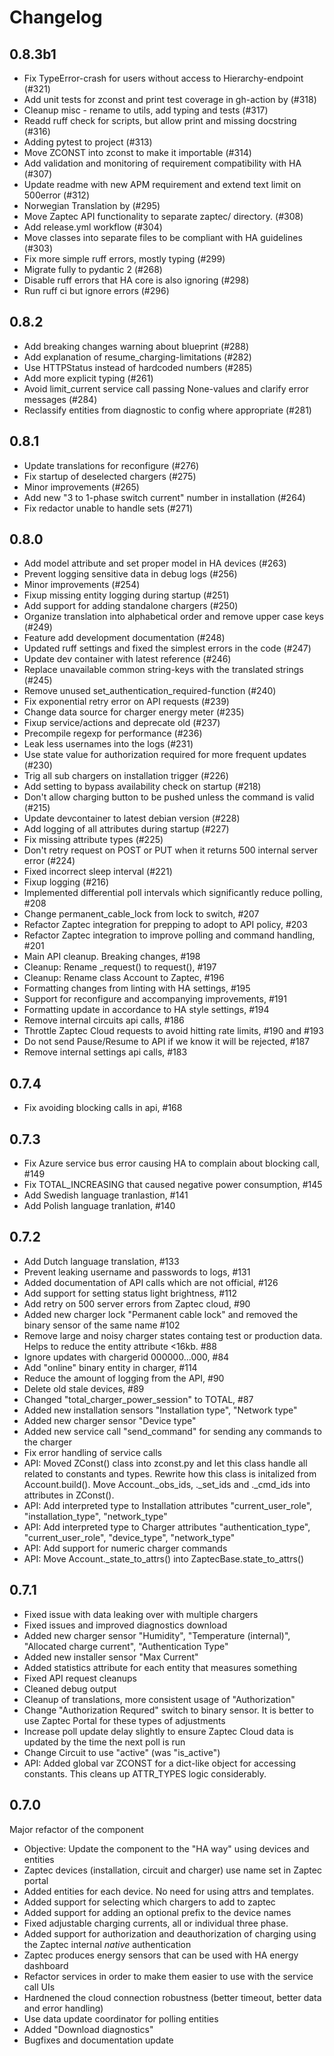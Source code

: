 # Changelog

## 0.8.3b1

* Fix TypeError-crash for users without access to Hierarchy-endpoint (#321)
* Add unit tests for zconst and print test coverage in gh-action by (#318)
* Cleanup misc - rename to utils, add typing and tests (#317)
* Readd ruff check for scripts, but allow print and missing docstring (#316)
* Adding pytest to project (#313)
* Move ZCONST into zconst to make it importable (#314)
* Add validation and monitoring of requirement compatibility with HA (#307)
* Update readme with new APM requirement and extend text limit on 500error (#312)
* Norwegian Translation by (#295)
* Move Zaptec API functionality to separate zaptec/ directory. (#308)
* Add release.yml workflow (#304)
* Move classes into separate files to be compliant with HA guidelines (#303)
* Fix more simple ruff errors, mostly typing (#299)
* Migrate fully to pydantic 2 (#268)
* Disable ruff errors that HA core is also ignoring (#298)
* Run ruff ci but ignore errors (#296)

## 0.8.2

* Add breaking changes warning about blueprint (#288)
* Add explanation of resume_charging-limitations (#282)
* Use HTTPStatus instead of hardcoded numbers (#285)
* Add more explicit typing (#261)
* Avoid limit_current service call passing None-values and clarify error messages (#284)
* Reclassify entities from diagnostic to config where appropriate (#281)

## 0.8.1

* Update translations for reconfigure (#276)
* Fix startup of deselected chargers (#275)
* Minor improvements (#265)
* Add new "3 to 1-phase switch current" number in installation (#264)
* Fix redactor unable to handle sets (#271)

## 0.8.0

* Add model attribute and set proper model in HA devices (#263)
* Prevent logging sensitive data in debug logs (#256)
* Minor improvements (#254)
* Fixup missing entity logging during startup (#251)
* Add support for adding standalone chargers (#250)
* Organize translation into alphabetical order and remove upper case keys (#249)
* Feature add development documentation (#248)
* Updated ruff settings and fixed the simplest errors in the code (#247)
* Update dev container with latest reference (#246)
* Replace unavailable common string-keys with the translated strings (#245)
* Remove unused set_authentication_required-function (#240)
* Fix exponential retry error on API requests (#239)
* Change data source for charger energy meter (#235)
* Fixup service/actions and deprecate old (#237)
* Precompile regexp for performance (#236)
* Leak less usernames into the logs (#231)
* Use state value for authorization required for more frequent updates (#230)
* Trig all sub chargers on installation trigger (#226)
* Add setting to bypass availability check on startup (#218)
* Don't allow charging button to be pushed unless the command is valid (#215)
* Update devcontainer to latest debian version (#228)
* Add logging of all attributes during startup (#227)
* Fix missing attribute types (#225)
* Don't retry request on POST or PUT when it returns 500 internal server error (#224)
* Fixed incorrect sleep interval (#221)
* Fixup logging (#216)
* Implemented differential poll intervals which significantly reduce
  polling, #208
* Change permanent_cable_lock from lock to switch, #207
* Refactor Zaptec integration for prepping to adopt to API policy, #203
* Refactor Zaptec integration to improve polling and command handling, #201
* Main API cleanup. Breaking changes, #198
* Cleanup: Rename _request() to request(), #197
* Cleanup: Rename class Account to Zaptec, #196
* Formatting changes from linting with HA settings, #195
* Support for reconfigure and accompanying improvements, #191
* Formatting update in accordance to HA style settings, #194
* Remove internal circuits api calls, #186
* Throttle Zaptec Cloud requests to avoid hitting rate limits, #190 and #193
* Do not send Pause/Resume to API if we know it will be rejected, #187
* Remove internal settings api calls, #183

## 0.7.4

* Fix avoiding blocking calls in api, #168

## 0.7.3

* Fix Azure service bus error causing HA to complain about blocking call, #149
* Fix TOTAL_INCREASING that caused negative power consumption, #145
* Add Swedish language tranlastion, #141
* Add Polish language tranlation, #140

## 0.7.2

* Add Dutch language translation, #133
* Prevent leaking username and passwords to logs, #131
* Added documentation of API calls which are not official, #126
* Add support for setting status light brightness, #112
* Add retry on 500 server errors from Zaptec cloud, #90
* Added new charger lock "Permanent cable lock" and removed the binary
  sensor of the same name #102
* Remove large and noisy charger states containg test or production data.
  Helps to reduce the entity attribute <16kb. #88
* Ignore updates with chargerid 000000...000, #84
* Add "online" binary entity in charger, #114
* Reduce the amount of logging from the API, #90
* Delete old stale devices, #89
* Changed "total_charger_power_session" to TOTAL, #87
* Added new installation sensors "Installation type", "Network type"
* Added new charger sensor "Device type"
* Added new service call "send_command" for sending any commands to the
  charger
* Fix error handling of service calls
* API: Moved ZConst() class into zconst.py and let this class handle all
  related to constants and types. Rewrite how this class is initalized from
  Account.build(). Move Account._obs_ids, ._set_ids and ._cmd_ids into
  attributes in ZConst().
* API: Add interpreted type to Installation attributes "current_user_role",
  "installation_type", "network_type"
* API: Add interpreted type to Charger attributes "authentication_type",
  "current_user_role", "device_type", "network_type"
* API: Add support for numeric charger commands
* API: Move Account._state_to_attrs() into ZaptecBase.state_to_attrs()

## 0.7.1

* Fixed issue with data leaking over with multiple chargers
* Fixed issues and improved diagnostics download
* Added new charger sensor "Humidity", "Temperature (internal)",
  "Allocated charge current", "Authentication Type"
* Added new installer sensor "Max Current"
* Added statistics attribute for each entity that measures something
* Fixed API request cleanups
* Cleaned debug output
* Cleanup of translations, more consistent usage of "Authorization"
* Change "Authorization Requred" switch to binary sensor. It is better to
  use Zaptec Portal for these types of adjustments
* Increase poll update delay slightly to ensure Zaptec Cloud data is updated
  by the time the next poll is run
* Change Circuit to use "active" (was "is_active")
* API: Added global var ZCONST for a dict-like object for accessing constants.
  This cleans up ATTR_TYPES logic considerably.

## 0.7.0

Major refactor of the component
* Objective: Update the component to the "HA way" using devices and entities
* Zaptec devices (installation, circuit and charger) use name set in Zaptec portal
* Added entities for each device. No need for using attrs and templates.
* Added support for selecting which chargers to add to zaptec
* Added support for adding an optional prefix to the device names
* Fixed adjustable charging currents, all or individual three phase.
* Added support for authorization and deauthorization of charging using the
  Zaptec internal *native* authentication
* Zaptec produces energy sensors that can be used with HA energy dashboard
* Refactor services in order to make them easier to use with the service call UIs
* Hardnened the cloud connection robustness (better timeout, better data and
  error handling)
* Use data update coordinator for polling entities
* Added "Download diagnostics"
* Bugfixes and documentation update
